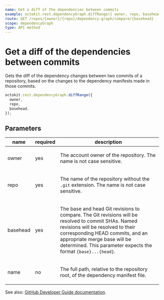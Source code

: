 ```yaml
---
name: Get a diff of the dependencies between commits
example: octokit.rest.dependencyGraph.diffRange({ owner, repo, basehead })
route: GET /repos/{owner}/{repo}/dependency-graph/compare/{basehead}
scope: dependencyGraph
type: API method
---
```


# Get a diff of the dependencies between commits

Gets the diff of the dependency changes between two commits of a repository, based on the changes to the dependency manifests made in those commits.

```js
octokit.rest.dependencyGraph.diffRange({
  owner,
  repo,
  basehead,
});
```

## Parameters

<table>
  <thead>
    <tr>
      <th>name</th>
      <th>required</th>
      <th>description</th>
    </tr>
  </thead>
  <tbody>
    <tr><td>owner</td><td>yes</td><td>

The account owner of the repository. The name is not case sensitive.

</td></tr>
<tr><td>repo</td><td>yes</td><td>

The name of the repository without the `.git` extension. The name is not case sensitive.

</td></tr>
<tr><td>basehead</td><td>yes</td><td>

The base and head Git revisions to compare. The Git revisions will be resolved to commit SHAs. Named revisions will be resolved to their corresponding HEAD commits, and an appropriate merge base will be determined. This parameter expects the format `{base}...{head}`.

</td></tr>
<tr><td>name</td><td>no</td><td>

The full path, relative to the repository root, of the dependency manifest file.

</td></tr>
  </tbody>
</table>

See also: [GitHub Developer Guide documentation](https://docs.github.com/rest/reference/dependency-graph#get-a-diff-of-the-dependencies-between-commits).
